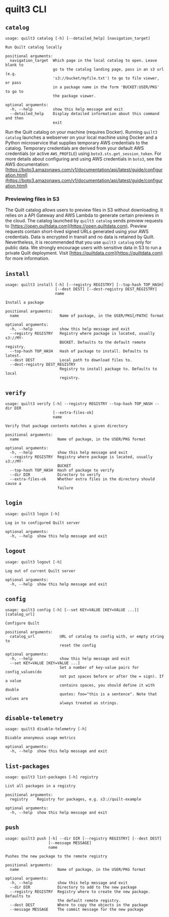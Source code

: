 # quilt3 CLI

## `catalog`

```text
usage: quilt3 catalog [-h] [--detailed_help] [navigation_target]

Run Quilt catalog locally

positional arguments:
  navigation_target  Which page in the local catalog to open. Leave blank to
                     go to the catalog landing page, pass in an s3 url (e.g.
                     's3://bucket/myfile.txt') to go to file viewer, or pass
                     in a package name in the form 'BUCKET:USER/PKG' to go to
                     the package viewer.

optional arguments:
  -h, --help         show this help message and exit
  --detailed_help    Display detailed information about this command and then
                     exit
```

Run the Quilt catalog on your machine \(requires Docker\). Running `quilt3 catalog` launches a webserver on your local machine using Docker and a Python microservice that supplies temporary AWS credentials to the catalog. Temporary credentials are derived from your default AWS credentials \(or active `AWS_PROFILE`\) using `boto3.sts.get_session_token`. For more details about configuring and using AWS credentials in `boto3`, see the AWS documentation: [https://boto3.amazonaws.com/v1/documentation/api/latest/guide/configuration.html](https://boto3.amazonaws.com/v1/documentation/api/latest/guide/configuration.html)

### Previewing files in S3

The Quilt catalog allows users to preview files in S3 without downloading. It relies on a API Gateway and AWS Lambda to generate certain previews in the cloud. The catalog launched by `quilt3 catalog` sends preview requests to [https://open.quiltdata.com](https://open.quiltdata.com). Preview requests contain short-lived signed URLs generated using your AWS credentials. Data is encrypted in transit and no data is retained by Quilt. Nevertheless, it is recommended that you use `quilt3 catalog` only for public data. We strongly encourage users with sensitive data in S3 to run a private Quilt deployment. Visit [https://quiltdata.com](https://quiltdata.com) for more information.

## `install`

```text
usage: quilt3 install [-h] [--registry REGISTRY] [--top-hash TOP_HASH]
                      [--dest DEST] [--dest-registry DEST_REGISTRY]
                      name

Install a package

positional arguments:
  name                  Name of package, in the USER/PKG[/PATH] format

optional arguments:
  -h, --help            show this help message and exit
  --registry REGISTRY   Registry where package is located, usually s3://MY-
                        BUCKET. Defaults to the default remote registry.
  --top-hash TOP_HASH   Hash of package to install. Defaults to latest.
  --dest DEST           Local path to download files to.
  --dest-registry DEST_REGISTRY
                        Registry to install package to. Defaults to local
                        registry.
```

## `verify`

```text
usage: quilt3 verify [-h] --registry REGISTRY --top-hash TOP_HASH --dir DIR
                     [--extra-files-ok]
                     name

Verify that package contents matches a given directory

positional arguments:
  name                 Name of package, in the USER/PKG format

optional arguments:
  -h, --help           show this help message and exit
  --registry REGISTRY  Registry where package is located, usually s3://MY-
                       BUCKET
  --top-hash TOP_HASH  Hash of package to verify
  --dir DIR            Directory to verify
  --extra-files-ok     Whether extra files in the directory should cause a
                       failure
```

## `login`

```text
usage: quilt3 login [-h]

Log in to configured Quilt server

optional arguments:
  -h, --help  show this help message and exit
```

## `logout`

```text
usage: quilt3 logout [-h]

Log out of current Quilt server

optional arguments:
  -h, --help  show this help message and exit
```

## `config`

```text
usage: quilt3 config [-h] [--set KEY=VALUE [KEY=VALUE ...]] [catalog_url]

Configure Quilt

positional arguments:
  catalog_url           URL of catalog to config with, or empty string to
                        reset the config

optional arguments:
  -h, --help            show this help message and exit
  --set KEY=VALUE [KEY=VALUE ...]
                        Set a number of key-value pairs for config_values(do
                        not put spaces before or after the = sign). If a value
                        contains spaces, you should define it with double
                        quotes: foo="this is a sentence". Note that values are
                        always treated as strings.
```

## `disable-telemetry`

```text
usage: quilt3 disable-telemetry [-h]

Disable anonymous usage metrics

optional arguments:
  -h, --help  show this help message and exit
```

## `list-packages`

```text
usage: quilt3 list-packages [-h] registry

List all packages in a registry

positional arguments:
  registry    Registry for packages, e.g. s3://quilt-example

optional arguments:
  -h, --help  show this help message and exit
```

## `push`

```text
usage: quilt3 push [-h] --dir DIR [--registry REGISTRY] [--dest DEST]
                   [--message MESSAGE]
                   name

Pushes the new package to the remote registry

positional arguments:
  name                 Name of package, in the USER/PKG format

optional arguments:
  -h, --help           show this help message and exit
  --dir DIR            Directory to add to the new package
  --registry REGISTRY  Registry where to create the new package. Defaults to
                       the default remote registry.
  --dest DEST          Where to copy the objects in the package
  --message MESSAGE    The commit message for the new package
```

